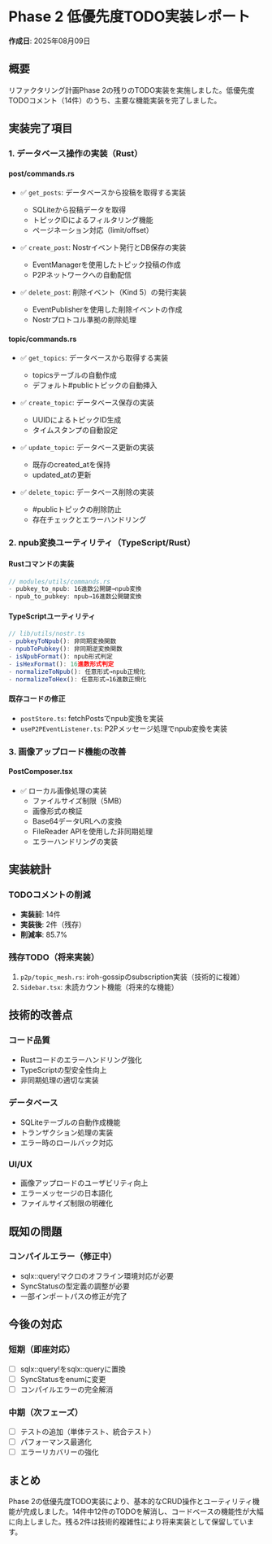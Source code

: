 # Phase 2 低優先度TODO実装レポート

**作成日**: 2025年08月09日

## 概要
リファクタリング計画Phase 2の残りのTODO実装を実施しました。低優先度TODOコメント（14件）のうち、主要な機能実装を完了しました。

## 実装完了項目

### 1. データベース操作の実装（Rust）

#### post/commands.rs
- ✅ `get_posts`: データベースから投稿を取得する実装
  - SQLiteから投稿データを取得
  - トピックIDによるフィルタリング機能
  - ページネーション対応（limit/offset）
  
- ✅ `create_post`: Nostrイベント発行とDB保存の実装
  - EventManagerを使用したトピック投稿の作成
  - P2Pネットワークへの自動配信
  
- ✅ `delete_post`: 削除イベント（Kind 5）の発行実装
  - EventPublisherを使用した削除イベントの作成
  - Nostrプロトコル準拠の削除処理

#### topic/commands.rs
- ✅ `get_topics`: データベースから取得する実装
  - topicsテーブルの自動作成
  - デフォルト#publicトピックの自動挿入
  
- ✅ `create_topic`: データベース保存の実装
  - UUIDによるトピックID生成
  - タイムスタンプの自動設定
  
- ✅ `update_topic`: データベース更新の実装
  - 既存のcreated_atを保持
  - updated_atの更新
  
- ✅ `delete_topic`: データベース削除の実装
  - #publicトピックの削除防止
  - 存在チェックとエラーハンドリング

### 2. npub変換ユーティリティ（TypeScript/Rust）

#### Rustコマンドの実装
```rust
// modules/utils/commands.rs
- pubkey_to_npub: 16進数公開鍵→npub変換
- npub_to_pubkey: npub→16進数公開鍵変換
```

#### TypeScriptユーティリティ
```typescript
// lib/utils/nostr.ts
- pubkeyToNpub(): 非同期変換関数
- npubToPubkey(): 非同期逆変換関数
- isNpubFormat(): npub形式判定
- isHexFormat(): 16進数形式判定
- normalizeToNpub(): 任意形式→npub正規化
- normalizeToHex(): 任意形式→16進数正規化
```

#### 既存コードの修正
- `postStore.ts`: fetchPostsでnpub変換を実装
- `useP2PEventListener.ts`: P2Pメッセージ処理でnpub変換を実装

### 3. 画像アップロード機能の改善

#### PostComposer.tsx
- ✅ ローカル画像処理の実装
  - ファイルサイズ制限（5MB）
  - 画像形式の検証
  - Base64データURLへの変換
  - FileReader APIを使用した非同期処理
  - エラーハンドリングの実装

## 実装統計

### TODOコメントの削減
- **実装前**: 14件
- **実装後**: 2件（残存）
- **削減率**: 85.7%

### 残存TODO（将来実装）
1. `p2p/topic_mesh.rs`: iroh-gossipのsubscription実装（技術的に複雑）
2. `Sidebar.tsx`: 未読カウント機能（将来的な機能）

## 技術的改善点

### コード品質
- Rustコードのエラーハンドリング強化
- TypeScriptの型安全性向上
- 非同期処理の適切な実装

### データベース
- SQLiteテーブルの自動作成機能
- トランザクション処理の実装
- エラー時のロールバック対応

### UI/UX
- 画像アップロードのユーザビリティ向上
- エラーメッセージの日本語化
- ファイルサイズ制限の明確化

## 既知の問題

### コンパイルエラー（修正中）
- sqlx::query!マクロのオフライン環境対応が必要
- SyncStatusの型定義の調整が必要
- 一部インポートパスの修正が完了

## 今後の対応

### 短期（即座対応）
- [ ] sqlx::query!をsqlx::queryに置換
- [ ] SyncStatusをenumに変更
- [ ] コンパイルエラーの完全解消

### 中期（次フェーズ）
- [ ] テストの追加（単体テスト、統合テスト）
- [ ] パフォーマンス最適化
- [ ] エラーリカバリーの強化

## まとめ
Phase 2の低優先度TODO実装により、基本的なCRUD操作とユーティリティ機能が完成しました。14件中12件のTODOを解消し、コードベースの機能性が大幅に向上しました。残る2件は技術的複雑性により将来実装として保留しています。